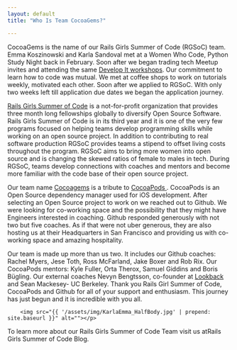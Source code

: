 ```yaml
---
layout: default
title: "Who Is Team CocoaGems?"

---
```



<p class="intro">CocoaGems is the name of our Rails Girls Summer of Code (RGSoC) team. Emma Koszinowski and  Karla Sandoval met at a Women Who Code, Python Study Night back in February. Soon after we began trading tech Meetup invites and attending the same <a href="https://www.girldevelopit.com/chapters/san-franciscoGirl"> Develop It workshops</a>. Our commitment to learn how to code was mutual. We met at coffee shops to work on tutorials weekly, motivated each other. Soon after we applied to RGSoC. With only two weeks left till application due dates we began the application journey.</p>


<p>	<a href="http://railsgirlssummerofcode.org">Rails Girls Summer of Code</a> is a not-for-profit organization that provides three month long fellowships globally to diversify Open Source Software. Rails Girls Summer of Code is in its third year and it is one of the very few programs focused on helping teams develop programming skills while working on an open source project. In addition to contributing to real software production RGSoC provides teams a stipend  to offset living costs throughout the program.  RGSoC aims to bring more women into open source and is changing the skewed ratios of female to males in tech. During RGSoC, teams develop connections with coaches and mentors and become more familiar with the code base of their open source project.</p>


<p> Our team name <a href="http://cocoagems.github.io/contact">Cocoagems</a> is a tribute to <a href="https://cocoapods.org/">CocoaPods </a>. CocoaPods is an Open Source dependency manager used for iOS development. After selecting an Open Source project to work on we reached out to Github. We were looking for co-working space and the possibility that they might have Engineers interested in coaching. Github responded generously  with not two but five coaches. As if that were not uber generous, they are also hosting us at their Headquarters in San Francisco and providing us with co-working space and amazing hospitality.</p>


<p>Our team  is made up more than us two. It includes our Github coaches: Rachel Myers, Jese Toth, Ross McFarland, Jake Boxer and Rob Rix. Our CocoaPods mentors: Kyle Fuller, Orta Therox, Samuel Giddins and Boris Bügling. Our external coaches  Nevyn Bengtsson, co-founder at <a href="https://lookback.io/">Lookback</a> and Sean Mackesey- UC Berkeley.
Thank you Rails Girl Summer of Code, CocoaPods and Github for all of your support and enthusiasm. This journey has just begun and it is incredible with you all.


		<img src="{{ '/assets/img/KarlaEmma_HalfBody.jpg' | prepend: site.baseurl }}" alt=""></p>
<p>To learn more about our Rails Girls Summer of Code Team visit us at<a =href"http://railsgirlssummerofcode.org/blog/2015-07-22-hello-we-are-cocoagems/">Rails Girls Summer of Code Blog</a>.

</div>

